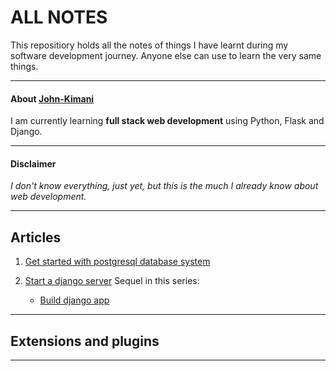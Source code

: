 # ALL NOTES

This repositiory holds all the notes of things I have learnt during my software development journey. Anyone else can use to learn the very same things.

---

#### About [John-Kimani](https://github.com/John-Kimani) 
I am currently learning **full stack web
development** using Python, 
Flask and Django.


---

#### Disclaimer
*I don't know everything, just yet,  but this is the much I already know about web development.*

---

## Articles

1. [Get started with postgresql database system](/postgreSQL/getting_started_with_postgreSQL.md)

2. [Start a django server](/starting_a_django_server/starting_a_django_server.md)
    Sequel in this series:
    - [Build django app](/starting_a_django_server/build_django_app.md)
---

## Extensions and plugins

---


